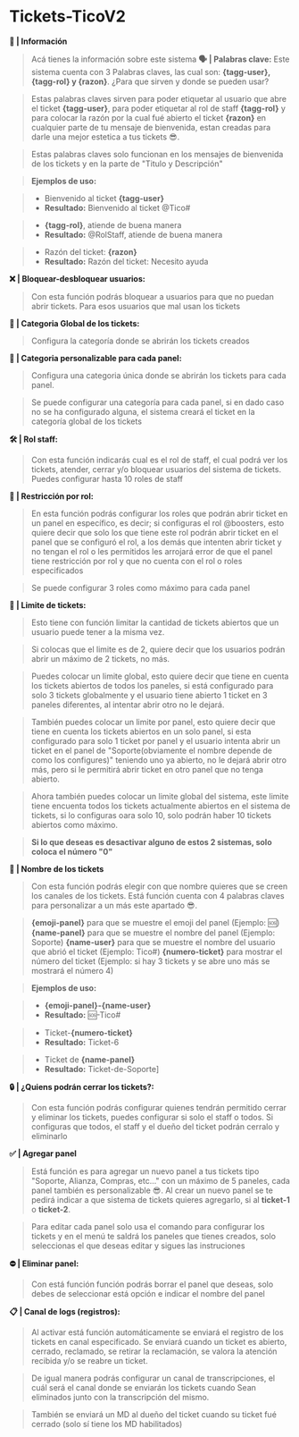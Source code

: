 # Tickets-TicoV2

**📖 | Información**
> Acá tienes la información sobre este sistema
**🗣️ | Palabras clave:**
Este sistema cuenta con 3 Palabras claves, las cual son: **{tagg-user}, {tagg-rol} y {razon}**. ¿Para que sirven y donde se pueden usar?

> Estas palabras claves sirven para poder etiquetar al usuario que abre el ticket **{tagg-user}**, para poder etiquetar al rol de staff **{tagg-rol}** y para colocar la razón por la cual fué abierto el ticket **{razon}** en cualquier parte de tu mensaje de bienvenida, estan creadas para darle una mejor estetica a tus tickets 😎.

> Estas palabras claves solo funcionan en los mensajes de bienvenida de los tickets y en la parte de "Titulo y Descripción"

> **__Ejemplos de uso:__**

> - Bienvenido al ticket **{tagg-user}**
> - **Resultado:** Bienvenido al ticket @Tico#

> - **{tagg-rol}**, atiende de buena manera
> - **Resultado:** @RolStaff, atiende de buena manera

> - Razón del ticket: **{razon}**
> - **Resultado:** Razón del ticket: Necesito ayuda

**❌ | Bloquear-desbloquear usuarios:**
> Con esta función podrás bloquear a usuarios para que no puedan abrir tickets. Para esos usuarios que mal usan los tickets

**📂 | Categoria Global de los tickets:**
> Configura la categoría donde se abrirán los tickets creados

**📂 | Categoria personalizable para cada panel:**
> Configura una categoria única donde se abrirán los tickets para cada panel.

> Se puede configurar una categoría para cada panel, si en dado caso no se ha configurado alguna, el sistema creará el ticket en la categoría global de los tickets

**🛠️ | Rol staff:**
> Con esta función indicarás cual es el rol de staff, el cual podrá ver los tickets, atender, cerrar y/o bloquear usuarios del sistema de tickets. Puedes configurar hasta 10 roles de staff

**🔧 | Restricción por rol:**
> En esta función podrás configurar los roles que podrán abrir ticket en un panel en específico, es decir; si configuras el rol @boosters, esto quiere decir que solo los que tiene este rol podrán abrir ticket en el panel que se configuró el rol, a los demás que intenten abrir ticket y no tengan el rol o les permitidos les arrojará error de que el panel tiene restricción por rol y que no cuenta con el rol o roles especificados

> Se puede configurar 3 roles como máximo para cada panel

**🎫 | Limite de tickets:**
> Esto tiene con función limitar la cantidad de tickets abiertos que un usuario puede tener a la misma vez.

> Si colocas que el limite es de 2, quiere decir que los usuarios podrán abrir un máximo de 2 tickets, no más.

> Puedes colocar un limite global, esto quiere decir que tiene en cuenta los tickets abiertos de todos los paneles, si está configurado para solo 3 tickets globalmente y el usuario tiene abierto 1 ticket en 3 paneles diferentes, al intentar abrir otro no le dejará.

> También puedes colocar un limite por panel, esto quiere decir que tiene en cuenta los tickets abiertos en un solo panel, si esta configurado para solo 1 ticket por panel y el usuario intenta abrir un ticket en el panel de "Soporte(obviamente el nombre depende de como los configures)" teniendo uno ya abierto, no le dejará abrir otro más, pero si le permitirá abrir ticket en otro panel que no tenga abierto.

> Ahora también puedes colocar un limite global del sistema, este limite tiene encuenta todos los tickets actualmente abiertos en el sistema de tickets, si lo configuras oara solo 10, solo podrán haber 10 tickets abiertos como máximo.

> **Si lo que deseas es desactivar alguno de estos 2 sistemas, solo coloca el número __"0"__**

**🪪 | Nombre de los tickets**
> Con esta función podrás elegir con que nombre quieres que se creen los canales de los tickets. Está función cuenta con 4 palabras claves para personalizar a un más este apartado 😎.

> **{emoji-panel}** para que se muestre el emoji del panel (Ejemplo: 🆘)
**{name-panel}** para que se muestre el nombre del panel (Ejemplo: Soporte)
**{name-user}** para que se muestre el nombre del usuario que abrió el ticket (Ejemplo: Tico#)
**{numero-ticket}** para mostrar el número del ticket (Ejemplo: si hay 3 tickets y se abre uno más se mostrará el número 4)
  
> **__Ejemplos de uso:__**

> - **{emoji-panel}-{name-user}**
> - **Resultado:** 🆘-Tico#

> - Ticket-**{numero-ticket}**
> - **Resultado:** Ticket-6

> - Ticket de **{name-panel}**
> - **Resultado:** Ticket-de-Soporte]

**🔒 | ¿Quiens podrán cerrar los tickets?:**
> Con esta función podrás configurar quienes tendrán permitido cerrar y eliminar los tickets, puedes configurar si solo el staff o todos. Si configuras que todos, el staff y el dueño del ticket podrán cerralo y eliminarlo

**✅ | Agregar panel**
> Está función es para agregar un nuevo panel a tus tickets tipo "Soporte, Alianza, Compras, etc..." con un máximo de 5 paneles, cada panel también es personalizable 😎. Al crear un nuevo panel se te pedirá indicar a que sistema de tickets quieres agregarlo, si al **ticket-1** o **ticket-2**.

> Para editar cada panel solo usa el comando para configurar los tickets y en el menú te saldrá los paneles que tienes creados, solo seleccionas el que deseas editar y sigues las instruciones

**⛔ | Eliminar panel:**
> Con está función función podrás borrar el panel que deseas, solo debes de seleccionar está opción e indicar el nombre del panel

**📋 | Canal de logs (registros):**
> Al activar está función automáticamente se enviará el registro de los tickets en canal especificado. Se enviará cuando un ticket es abierto, cerrado, reclamado, se retirar la reclamación, se valora la atención recibida y/o se reabre un ticket.

> De igual manera podrás configurar un canal de transcripciones, el cuál será el canal donde se enviarán los tickets cuando Sean eliminados junto con la transcripción del mismo.

> También se enviará un MD al dueño del ticket cuando su ticket fué cerrado (solo sí tiene los MD habilitados)
